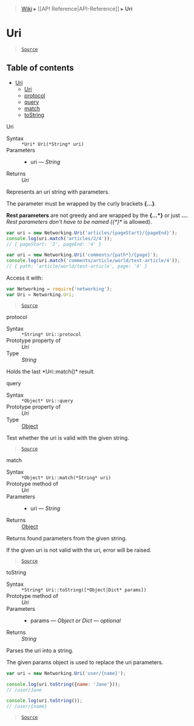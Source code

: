 > [Wiki](Home) ▸ [[API Reference|API-Reference]] ▸ **Uri**

Uri
===

> [`Source`](/Neft-io/neft/blob/feb74662c4f7ee7aedc58bcb4488ea1b56f65be9/src/networking/uri.litcoffee#uri)

## Table of contents
* [Uri](#uri)
    * [Uri](#uri)
    * [protocol](#protocol)
    * [query](#query)
    * [match](#match)
    * [toString](#tostring)

Uri
<dl><dt>Syntax</dt><dd><code>&#x2A;Uri&#x2A; Uri(&#x2A;String&#x2A; uri)</code></dd><dt>Parameters</dt><dd><ul><li>uri — <i>String</i></li></ul></dd><dt>Returns</dt><dd><i>Uri</i></dd></dl>
Represents an uri string with parameters.

The parameter must be wrapped by the curly brackets **{…}**.

**Rest parameters** are not greedy and are wrapped by the **{…*}** or just **…***.
Rest parameters don't have to be named (**{*}** is allowed).

```javascript
var uri = new Networking.Uri('articles/{pageStart}/{pageEnd}');
console.log(uri.match('articles/2/4'));
// { pageStart: '2', pageEnd: '4' }

var uri = new Networking.Uri('comments/{path*}/{page}');
console.log(uri.match('comments/article/world/test-article/4'));
// { path: 'article/world/test-article', page: '4' }
```

Access it with:
```javascript
var Networking = require('networking');
var Uri = Networking.Uri;
```

> [`Source`](/Neft-io/neft/blob/feb74662c4f7ee7aedc58bcb4488ea1b56f65be9/src/networking/uri.litcoffee#uri)

protocol
<dl><dt>Syntax</dt><dd><code>&#x2A;String&#x2A; Uri::protocol</code></dd><dt>Prototype property of</dt><dd><i>Uri</i></dd><dt>Type</dt><dd><i>String</i></dd></dl>
Holds the last *Uri::match()* result.

query
<dl><dt>Syntax</dt><dd><code>&#x2A;Object&#x2A; Uri::query</code></dd><dt>Prototype property of</dt><dd><i>Uri</i></dd><dt>Type</dt><dd><a href="/Neft-io/neft/wiki/Utils-API#isobject">Object</a></dd></dl>
Test whether the uri is valid with the given string.

> [`Source`](/Neft-io/neft/blob/feb74662c4f7ee7aedc58bcb4488ea1b56f65be9/src/networking/uri.litcoffee#query)

match
<dl><dt>Syntax</dt><dd><code>&#x2A;Object&#x2A; Uri::match(&#x2A;String&#x2A; uri)</code></dd><dt>Prototype method of</dt><dd><i>Uri</i></dd><dt>Parameters</dt><dd><ul><li>uri — <i>String</i></li></ul></dd><dt>Returns</dt><dd><a href="/Neft-io/neft/wiki/Utils-API#isobject">Object</a></dd></dl>
Returns found parameters from the given string.

If the given uri is not valid with the uri, error will be raised.

> [`Source`](/Neft-io/neft/blob/feb74662c4f7ee7aedc58bcb4488ea1b56f65be9/src/networking/uri.litcoffee#match)

toString
<dl><dt>Syntax</dt><dd><code>&#x2A;String&#x2A; Uri::toString([&#x2A;Object|Dict&#x2A; params])</code></dd><dt>Prototype method of</dt><dd><i>Uri</i></dd><dt>Parameters</dt><dd><ul><li>params — <i>Object or Dict</i> — <i>optional</i></li></ul></dd><dt>Returns</dt><dd><i>String</i></dd></dl>
Parses the uri into a string.

The given params object is used to replace the uri parameters.

```javascript
var uri = new Networking.Uri('user/{name}');

console.log(uri.toString({name: 'Jane'}));
// /user/Jane

console.log(uri.toString());
// /user/{name}
```

> [`Source`](/Neft-io/neft/blob/feb74662c4f7ee7aedc58bcb4488ea1b56f65be9/src/networking/uri.litcoffee#tostring)

